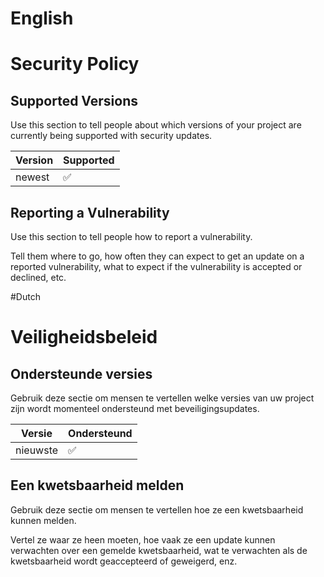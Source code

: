 # English
# Security Policy

## Supported Versions

Use this section to tell people about which versions of your project are
currently being supported with security updates.

| Version | Supported          |
| ------- | ------------------ |
| newest  | :white_check_mark: |

## Reporting a Vulnerability

Use this section to tell people how to report a vulnerability.

Tell them where to go, how often they can expect to get an update on a
reported vulnerability, what to expect if the vulnerability is accepted or
declined, etc.

#Dutch
# Veiligheidsbeleid

## Ondersteunde versies

Gebruik deze sectie om mensen te vertellen welke versies van uw project zijn
wordt momenteel ondersteund met beveiligingsupdates.

| Versie | Ondersteund |
| ------- | ------------------ |
| nieuwste| :white_check_mark: |

## Een kwetsbaarheid melden

Gebruik deze sectie om mensen te vertellen hoe ze een kwetsbaarheid kunnen melden.

Vertel ze waar ze heen moeten, hoe vaak ze een update kunnen verwachten over een
gemelde kwetsbaarheid, wat te verwachten als de kwetsbaarheid wordt geaccepteerd of
geweigerd, enz.
